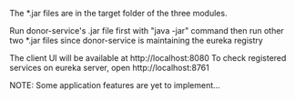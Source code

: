 The *.jar files are in the target folder of the three modules.

Run donor-service's .jar file first with "java -jar" command
then run other two *.jar files since donor-service is maintaining the eureka registry

The client UI will be available at http://localhost:8080
To check registered services on eureka server, open http://localhost:8761

NOTE: Some application features are yet to implement...